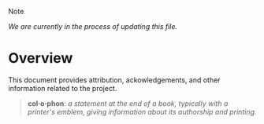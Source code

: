> [!NOTE]  
> _We are currently in the process of updating this file._

# Overview
This document provides attribution, ackowledgements, and other information related to the project.

> **col·o·phon**: _a statement at the end of a book, typically with a printer's emblem, giving information about its authorship and printing._
